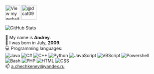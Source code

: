<a href="https://darkcat09.codeberg.page/"><img src="https://i.ibb.co/3zCs0Rg/button-viewsite.png" alt="View my website" height="48"></a>
<a href="https://t.me/dcat09"><img src="https://telegram.org/img/website_icon.svg?4" alt="@dcat09" height="48"></a>

![GitHub Stats](https://github-readme-stats.vercel.app/api?username=DarkCat09&show_icons=true&hide=contribs&theme=vue-dark&border_radius=10)

🔹 My name is **Andrey**.  
🔸 I was born in July, **2009**.  
💻 Programming languages:<br />
<img src="https://i.ibb.co/km1sN5Y/java.png" alt="Java" title="Java" />
<img src="https://i.ibb.co/5hLz74k/cs.png" alt="C#" title="C#" />
<img src="https://i.ibb.co/dLGNx4Q/cpp.png" alt="C++" title="C++" />
<img src="https://i.ibb.co/G3qP39z/python.png" alt="Python" title="Python" />
<img src="https://i.ibb.co/k1WYYYs/javascript.png" alt="JavaScript" title="JavaScript" />
<img src="https://i.ibb.co/FDHWwVT/vbscript.png" alt="VBScript" title="VBScript" />
<img src="https://i.ibb.co/k0bJfrr/powershell.png" alt="Powershell" title="Powershell" />
<img src="https://i.ibb.co/j46ws29/bash.png" alt="Bash" title="Bash" />
<img src="https://i.ibb.co/yPRhNPw/php.png" alt="PHP" title="PHP" />
<img src="https://i.ibb.co/TLMWVKX/html.png" alt="HTML" title="HTML" />
<img src="https://i.ibb.co/HgKBX69/css.png" alt="CSS" title="CSS" />  
📫 [a.chechkenev@yandex.ru](mailto:a.chechkenev@yandex.ru?subject=GitHub)
